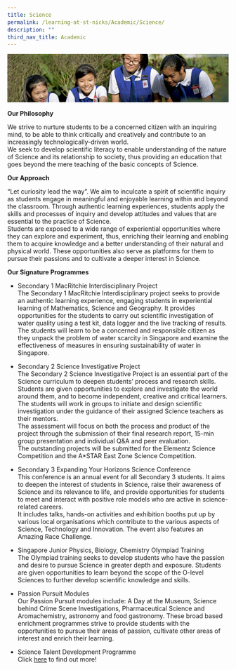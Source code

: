 ```yaml
---
title: Science
permalink: /learning-at-st-nicks/Academic/Science/
description: ""
third_nav_title: Academic
---
```



![](/images/Learning-@-St-Nicks_v2.jpg)


<b>Our Philosophy</b>   

We strive to nurture students to be a concerned citizen with an inquiring mind, to be able to think critically and creatively and contribute to an increasingly technologically-driven world.   
We seek to develop scientific literacy to enable understanding of the nature of Science and its relationship to society, thus providing an education that goes beyond the mere teaching of the basic concepts of Science.   
  
<b>Our Approach</b>     

“Let curiosity lead the way”. We aim to inculcate a spirit of scientific inquiry as students engage in meaningful and enjoyable learning within and beyond the classroom. Through authentic learning experiences, students apply the skills and processes of inquiry and develop attitudes and values that are essential to the practice of Science.   
Students are exposed to a wide range of experiential opportunities where they can explore and experiment, thus, enriching their learning and enabling them to acquire knowledge and a better understanding of their natural and physical world. These opportunities also serve as platforms for them to pursue their passions and to cultivate a deeper interest in Science.   
  
  
<b>Our Signature Programmes</b>      

*   Secondary 1 MacRitchie Interdisciplinary Project  
    The Secondary 1 MacRitchie Interdisciplinary project seeks to provide an authentic learning experience, engaging students in experiential learning of Mathematics, Science and Geography. It provides opportunities for the students to carry out scientific investigation of water quality using a test kit, data logger and the live tracking of results. The students will learn to be a concerned and responsible citizen as they unpack the problem of water scarcity in Singapore and examine the effectiveness of measures in ensuring sustainability of water in Singapore.  
      
    
*   Secondary 2 Science Investigative Project  
    The Secondary 2 Science Investigative Project is an essential part of the Science curriculum to deepen students’ process and research skills. Students are given opportunities to explore and investigate the world around them, and to become independent, creative and critical learners.  
    The students will work in groups to initiate and design scientific investigation under the guidance of their assigned Science teachers as their mentors.  
    The assessment will focus on both the process and product of the project through the submission of their final research report, 15-min group presentation and individual Q&A and peer evaluation.  
    The outstanding projects will be submitted for the Elementz Science Competition and the A\*STAR East Zone Science Competition.  
      
    
*   Secondary 3 Expanding Your Horizons Science Conference  
    This conference is an annual event for all Secondary 3 students. It aims to deepen the interest of students in Science, raise their awareness of Science and its relevance to life, and provide opportunities for students to meet and interact with positive role models who are active in science-related careers.  
    It includes talks, hands-on activities and exhibition booths put up by various local organisations which contribute to the various aspects of Science, Technology and Innovation. The event also features an Amazing Race Challenge.  
      
    
*   Singapore Junior Physics, Biology, Chemistry Olympiad Training  
    The Olympiad training seeks to develop students who have the passion and desire to pursue Science in greater depth and exposure. Students are given opportunities to learn beyond the scope of the O-level Sciences to further develop scientific knowledge and skills.  
      
    
*   Passion Pursuit Modules  
    Our Passion Pursuit modules include: A Day at the Museum, Science behind Crime Scene Investigations, Pharmaceutical Science and Aromachemistry, astronomy and food gastronomy. These broad based enrichment programmes strive to provide students with the opportunities to pursue their areas of passion, cultivate other areas of interest and enrich their learning.

  

*   Science Talent Development Programme  
    Click [here](https://chijstnicholasgirls.moe.edu.sg/secondary/learning-at-st-nicks/key-programmes/talent-development/science-talent-development-programme) to find out more!